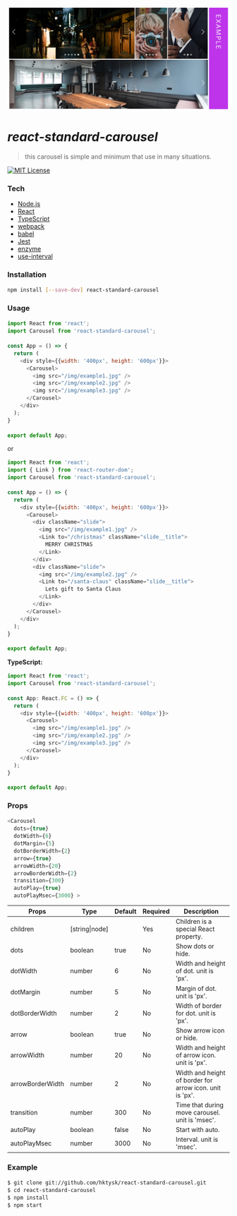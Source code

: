 <p align="center">
  <img src="https://github.com/hktysk/images/blob/master/react-standard-carousel/screen-shot.png?raw=true">
</p>

# *react-standard-carousel*
> this carousel is simple and minimum that use in many situations.

[![MIT License](http://img.shields.io/badge/license-MIT-blue.svg?style=flat)](LICENSE)

### Tech
* [Node.js](https://github.com/nodejs/node)
* [React](https://github.com/facebook/react)
* [TypeScript](https://github.com/microsoft/TypeScript)
* [webpack](https://github.com/webpack/webpack)
* [babel](https://github.com/babel/babel)
* [Jest](https://github.com/facebook/jest)
* [enzyme](https://github.com/airbnb/enzyme)
* [use-interval](https://github.com/Hermanya/use-interval#readme)

### Installation
```sh
npm install [--save-dev] react-standard-carousel
```

### Usage
```js
import React from 'react';
import Carousel from 'react-standard-carousel';

const App = () => {
  return (
    <div style={{width: '400px', height: '600px'}}>
      <Carousel>
        <img src="/img/example1.jpg" />
        <img src="/img/example2.jpg" />
        <img src="/img/example3.jpg" />
      </Carousel>
    </div>
  );
}

export default App;
```

or

```js
import React from 'react';
import { Link } from 'react-router-dom';
import Carousel from 'react-standard-carousel';

const App = () => {
  return (
    <div style={{width: '400px', height: '600px'}}>
      <Carousel>
        <div className="slide">
          <img src="/img/example1.jpg" />
          <Link to="/christmas" className="slide__title">
            MERRY CHRISTMAS
          </Link>
        </div>
        <div className="slide">
          <img src="/img/example2.jpg" />
          <Link to="/santa-claus" className="slide__title">
            Lets gift to Santa Claus
          </Link>
        </div>
      </Carousel>
    </div>
  );
}

export default App;
```

**TypeScript:**

```js
import React from 'react';
import Carousel from 'react-standard-carousel';

const App: React.FC = () => {
  return (
    <div style={{width: '400px', height: '600px'}}>
      <Carousel>
        <img src="/img/example1.jpg" />
        <img src="/img/example2.jpg" />
        <img src="/img/example3.jpg" />
      </Carousel>
    </div>
  );
}

export default App;
```

### Props
```js
<Carousel
  dots={true}
  dotWidth={6}
  dotMargin={5}
  dotBorderWidth={2}
  arrow={true}
  arrowWidth={20}
  arrowBorderWidth={2}
  transition={300}
  autoPlay={true}
  autoPlayMsec={3000} >
```
| Props | Type | Default | Required | Description |
| --- | --- | --- | --- | --- |
| children | [string\|node] | | Yes | Children is a special React property. |
| dots | boolean | true | No | Show dots or hide. |
| dotWidth | number | 6 | No | Width and height of dot. unit is 'px'. |
| dotMargin | number | 5 | No | Margin of dot. unit is 'px'. |
| dotBorderWidth| number | 2 | No | Width of border for dot. unit is 'px'. |
| arrow | boolean | true | No | Show arrow icon or hide. |
| arrowWidth | number | 20 | No | Width and height of arrow icon. unit is 'px'. |
| arrowBorderWidth | number | 2 | No | Width and height of border for arrow icon. unit is 'px'. |
| transition | number | 300 | No | Time that during move carousel. unit is 'msec'. |
| autoPlay | boolean | false | No | Start with auto. |
| autoPlayMsec | number | 3000 | No | Interval. unit is 'msec'. |

### Example
```sh
$ git clone git://github.com/hktysk/react-standard-carousel.git
$ cd react-standard-carousel
$ npm install
$ npm start
```

